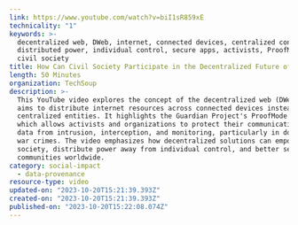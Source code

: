 ```yaml
---
link: https://www.youtube.com/watch?v=biI1sR859xE
technicality: "1"
keywords: >-
  decentralized web, DWeb, internet, connected devices, centralized control,
  distributed power, individual control, secure apps, activists, ProofMode app,
  civil society
title: How Can Civil Society Participate in the Decentralized Future of the Web?
length: 50 Minutes
organization: TechSoup
description: >-
  This YouTube video explores the concept of the decentralized web (DWeb), which
  aims to distribute internet resources across connected devices instead of
  centralized entities. It highlights the Guardian Project's ProofMode app,
  which allows activists and organizations to protect their communications and
  data from intrusion, interception, and monitoring, particularly in documenting
  war crimes. The video emphasizes how decentralized solutions can empower civil
  society, distribute power away from individual control, and better serve
  communities worldwide.
category: social-impact
  - data-provenance
resource-type: video
updated-on: "2023-10-20T15:21:39.393Z"
created-on: "2023-10-20T15:21:39.393Z"
published-on: "2023-10-20T15:22:08.074Z"
---
```

